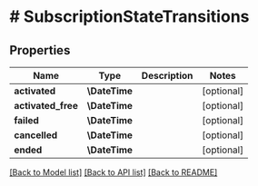 # # SubscriptionStateTransitions

## Properties

Name | Type | Description | Notes
------------ | ------------- | ------------- | -------------
**activated** | **\DateTime** |  | [optional]
**activated_free** | **\DateTime** |  | [optional]
**failed** | **\DateTime** |  | [optional]
**cancelled** | **\DateTime** |  | [optional]
**ended** | **\DateTime** |  | [optional]

[[Back to Model list]](../../README.md#models) [[Back to API list]](../../README.md#endpoints) [[Back to README]](../../README.md)
